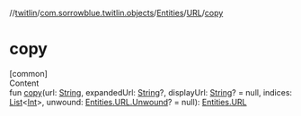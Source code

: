 //[twitlin](../../../index.md)/[com.sorrowblue.twitlin.objects](../../index.md)/[Entities](../index.md)/[URL](index.md)/[copy](copy.md)



# copy  
[common]  
Content  
fun [copy](copy.md)(url: [String](https://kotlinlang.org/api/latest/jvm/stdlib/kotlin/-string/index.html), expandedUrl: [String](https://kotlinlang.org/api/latest/jvm/stdlib/kotlin/-string/index.html)?, displayUrl: [String](https://kotlinlang.org/api/latest/jvm/stdlib/kotlin/-string/index.html)? = null, indices: [List](https://kotlinlang.org/api/latest/jvm/stdlib/kotlin.collections/-list/index.html)<[Int](https://kotlinlang.org/api/latest/jvm/stdlib/kotlin/-int/index.html)>, unwound: [Entities.URL.Unwound](-unwound/index.md)? = null): [Entities.URL](index.md)  



